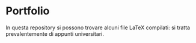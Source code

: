 # Portfolio

In questa repository si possono trovare alcuni file LaTeX compilati: si tratta prevalentemente di appunti universitari.
